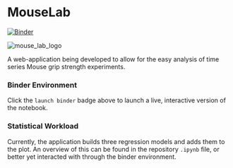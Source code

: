 # MouseLab
[![Binder](https://mybinder.org/badge_logo.svg)](https://mybinder.org/v2/gh/adityamookerjee/mouselab/master?filepath=https%3A%2F%2Fgithub.com%2Fadityamookerjee%2Fmouselab%2Fblob%2Fmaster%2FConcept%2520Notebook.ipynb)

![mouse_lab_logo](https://www.freelogodesign.org/file/app/client/thumb/8b2e9def-4220-49c5-b7aa-eac3fa029999_200x200.png?1574902724769)

A web-application being developed to allow for the easy analysis of time series Mouse grip strength experiments.

### Binder Environment
Click the `launch binder` badge above to launch a live, interactive version of the notebook.


### Statistical Workload
Currently, the application builds three regression models and adds them to the plot.
An overview of this can be found in the repository `.ipynb` file, or better yet interacted with through the binder environment.